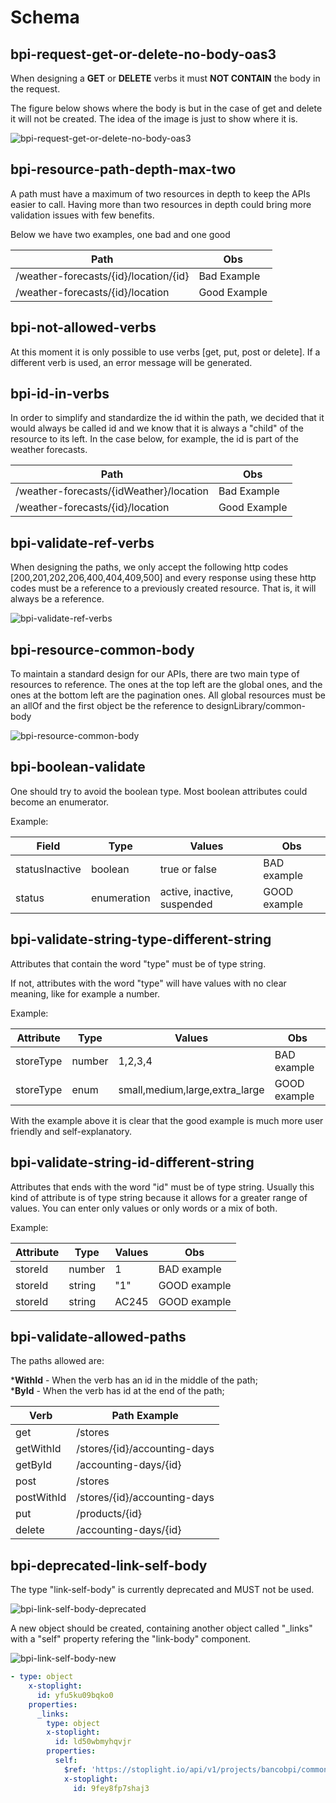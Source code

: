# Schema

## bpi-request-get-or-delete-no-body-oas3

When designing a **GET** or **DELETE** verbs it must **NOT CONTAIN** the body in the request.

The figure below shows where the body is but in the case of get and delete it will not be created. The idea of the image is just to show where it is.

![bpi-request-get-or-delete-no-body-oas3](https://raw.github.com/bancobpi/style-guide/master/static/bpi-request-get-or-delete-no-body-oas3.jpg)

## bpi-resource-path-depth-max-two

A path must have a maximum of two resources in depth to keep the APIs easier to call. Having more than two resources in depth could bring more validation issues with few benefits.

Below we have two examples, one bad and one good

Path | Obs 
---------|----------|
 /weather-forecasts/{id}/location/{id} | Bad Example 
 /weather-forecasts/{id}/location | Good Example 

## bpi-not-allowed-verbs

At this moment it is only possible to use verbs [get, put, post or delete]. If a different verb is used, an error message will be generated.

## bpi-id-in-verbs

In order to simplify and standardize the id within the path, we decided that it would always be called id and we know that it is always a "child" of the resource to its left. In the case below, for example, the id is part of the weather forecasts.

Path | Obs 
---------|----------|
 /weather-forecasts/{idWeather}/location | Bad Example 
 /weather-forecasts/{id}/location | Good Example 

## bpi-validate-ref-verbs

When designing the paths, we only accept the following http codes [200,201,202,206,400,404,409,500] and every response using these http codes must be a reference to a previously created resource. That is, it will always be a reference.

![bpi-validate-ref-verbs](https://raw.github.com/bancobpi/style-guide/master/static/bpi-validate-ref-verbs.jpg)

## bpi-resource-common-body

To maintain a standard design for our APIs, there are two main type of resources to reference. The ones at the top left are the global ones, and the ones at the bottom left are the pagination ones. All global resources must be an allOf and the first object be the reference to designLibrary/common-body

![bpi-resource-common-body](https://raw.github.com/bancobpi/style-guide/master/static/bpi-resource-common-body.jpg)

## bpi-boolean-validate

One should try to avoid the boolean type. Most boolean attributes could become an enumerator.

Example:

Field | Type | Values | Obs
---------|----------|---------|---------
 statusInactive | boolean | true or false | BAD example
 status | enumeration | active, inactive, suspended | GOOD example

## bpi-validate-string-type-different-string

Attributes that contain the word "type" must be of type string.

If not, attributes with the word "type" will have values with no clear meaning, like for example a number.

Example:

Attribute | Type | Values | Obs
---------|----------|---------|---------
 storeType | number | 1,2,3,4 | BAD example
 storeType | enum | small,medium,large,extra_large | GOOD example

 With the example above it is clear that the good example is much more user friendly and self-explanatory.

## bpi-validate-string-id-different-string

Attributes that ends with the word "id" must be of type string. Usually this kind of attribute is of type string because it allows for a greater range of values. You can enter only values or only words or a mix of both.

Example:

Attribute | Type | Values | Obs
---------|----------|---------|---------
 storeId | number | 1 | BAD example
 storeId | string | "1" | GOOD example
 storeId | string | AC245 | GOOD example

## bpi-validate-allowed-paths

The paths allowed are: 

***WithId** - When the verb has an id in the middle of the path; <br>
***ById** - When the verb has id at the end of the path;

Verb        | Path Example
---------   |----------
 get        | /stores
 getWithId  | /stores/{id}/accounting-days
 getById    | /accounting-days/{id}
 post       | /stores
 postWithId | /stores/{id}/accounting-days 
 put        | /products/{id}
 delete     | /accounting-days/{id}

## bpi-deprecated-link-self-body

The type "link-self-body" is currently deprecated and MUST not be used.

![bpi-link-self-body-deprecated](https://raw.github.com/bancobpi/style-guide/main/static/bpi-link-self-body-deprecated.png)

A new object should be created, containing another object called "_links" with a "self" property refering the "link-body" component.

![bpi-link-self-body-new](https://raw.github.com/bancobpi/style-guide/main/static/bpi-link-self-body-new.png)

```yaml
- type: object
    x-stoplight:
      id: yfu5ku09bqko0
    properties:
      _links:
        type: object
        x-stoplight:
          id: ld50wbmyhqvjr
        properties:
          self:
            $ref: 'https://stoplight.io/api/v1/projects/bancobpi/commons-api-definitions/nodes/models/link-body.yaml?mid=3491'
            x-stoplight:
              id: 9fey8fp7shaj3
```